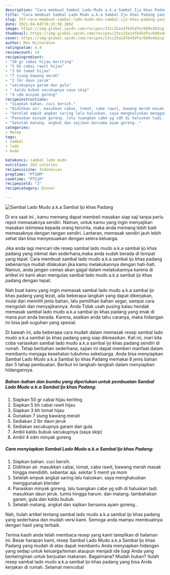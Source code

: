 ```yaml
---
description: "Cara membuat Sambal Lado Mudo a.k.a Sambal Ijo khas Padang yang enak Untuk Jualan"
title: "Cara membuat Sambal Lado Mudo a.k.a Sambal Ijo khas Padang yang enak Untuk Jualan"
slug: 557-cara-membuat-sambal-lado-mudo-aka-sambal-ijo-khas-padang-yang-enak-untuk-jualan
date: 2021-04-04T19:33:50.289Z
image: https://img-global.cpcdn.com/recipes/23cc25a14f645dfe/680x482cq70/sambal-lado-mudo-aka-sambal-ijo-khas-padang-foto-resep-utama.jpg
thumbnail: https://img-global.cpcdn.com/recipes/23cc25a14f645dfe/680x482cq70/sambal-lado-mudo-aka-sambal-ijo-khas-padang-foto-resep-utama.jpg
cover: https://img-global.cpcdn.com/recipes/23cc25a14f645dfe/680x482cq70/sambal-lado-mudo-aka-sambal-ijo-khas-padang-foto-resep-utama.jpg
author: Max Richardson
ratingvalue: 4.4
reviewcount: 14
recipeingredient:
- "50 gr cabai hijau keriting"
- "5 bh cabai rawit hijau"
- "3 bh tomat hijau"
- "7 siung bawang merah"
- "2 lbr daun jeruk"
- "secukupnya garam dan gula"
- " kaldu bubuk secukupnya saya skip"
- "4 sdm minyak goreng"
recipeinstructions:
- "Siapkan bahan. cuci bersih."
- "Didihkan air. masukkan cabai, tomat, cabe rawit, bawang merah masak hingga mendidih. sebentar aja. sekitar 5 menit ya mom"
- "Setelah empuk angkat saring lalu haluskan. saya menghaluskan menggunakan blender"
- "Panaskan minyak goreng. lalu tuangkan cabe yg sdh di haluskan tadi. masukkan daun jeruk. tumis hingga harum. dan matang. tambahakan garam, gula dan kaldu bubuk."
- "Setelah matang. angkat dan sajikan bersama ayam goreng.."
categories:
- Resep
tags:
- sambal
- lado
- mudo

katakunci: sambal lado mudo 
nutrition: 263 calories
recipecuisine: Indonesian
preptime: "PT18M"
cooktime: "PT51M"
recipeyield: "3"
recipecategory: Dinner

---
```



![Sambal Lado Mudo a.k.a Sambal Ijo khas Padang](https://img-global.cpcdn.com/recipes/23cc25a14f645dfe/680x482cq70/sambal-lado-mudo-aka-sambal-ijo-khas-padang-foto-resep-utama.jpg)

Di era  saat ini , kamu memang dapat membeli masakan siap saji tanpa perlu repot memasaknya sendiri. Namun, untuk kamu yang ingin menyajikan masakan istimewa kepada orang tercinta, maka anda memang lebih baik memasaknya dengan tangan sendiri. Lantaran, memasak sendiri jauh lebih sehat dan bisa menyesuaikan dengan selera keluarga.

Jika anda lagi mencari ide resep sambal lado mudo a.k.a sambal ijo khas padang yang nikmat dan sederhana,maka anda sudah berada di tempat yang tepat. Cara membuat sambal lado mudo a.k.a sambal ijo khas padang  sebenarnya mudah dilakukan jika kamu melakukannya dengan hati-hati. Namun, anda jangan cemas akan gagal dalam melakukannya 
karena di artikel ini kami akan mengulas sambal lado mudo a.k.a sambal ijo khas padang dengan tepat.  



Nah buat kamu yang ingin memasak sambal lado mudo a.k.a sambal ijo khas padang yang lezat, ada beberapa langkah yang dapat dikerjakan, mulai dari memilih jenis bahan, lalu pemilihan bahan segar, sampai cara mengolah dan menyajikannya. Anda Tidak usah pusing kalau hendak memasak sambal lado mudo a.k.a sambal ijo khas padang yang enak di mana pun anda berada. Karena, asalkan anda  tahu caranya, maka hidangan ini bisa jadi suguhan yang spesial.

Di bawah ini, ada beberapa cara mudah dalam memasak resep sambal lado mudo a.k.a sambal ijo khas padang yang siap dikreasikan. Kali ini, mari kita coba variasikan sambal lado mudo a.k.a sambal ijo khas padang sendiri di rumah. Tetap berbahan sederhana, sajian ini dapat memberi manfaat dalam membantu menjaga kesehatan tubuhmu sekeluarga. Anda bisa menyiapkan Sambal Lado Mudo a.k.a Sambal Ijo khas Padang memakai 8 jenis bahan dan 5 tahap pembuatan. Berikut ini langkah-langkah dalam menyiapkan hidangannya.

<!--inarticleads1-->

##### Bahan-bahan dan bumbu yang diperlukan untuk pembuatan Sambal Lado Mudo a.k.a Sambal Ijo khas Padang:

1. Siapkan 50 gr cabai hijau keriting
1. Siapkan 5 bh cabai rawit hijau
1. Siapkan 3 bh tomat hijau
1. Gunakan 7 siung bawang merah
1. Sediakan 2 lbr daun jeruk
1. Sediakan secukupnya garam dan gula
1. Ambil  kaldu bubuk secukupnya (saya skip)
1. Ambil 4 sdm minyak goreng




<!--inarticleads2-->

##### Cara menyiapkan Sambal Lado Mudo a.k.a Sambal Ijo khas Padang:

1. Siapkan bahan. cuci bersih.
1. Didihkan air. masukkan cabai, tomat, cabe rawit, bawang merah masak hingga mendidih. sebentar aja. sekitar 5 menit ya mom
1. Setelah empuk angkat saring lalu haluskan. saya menghaluskan menggunakan blender
1. Panaskan minyak goreng. lalu tuangkan cabe yg sdh di haluskan tadi. masukkan daun jeruk. tumis hingga harum. dan matang. tambahakan garam, gula dan kaldu bubuk.
1. Setelah matang. angkat dan sajikan bersama ayam goreng..




Nah, itulah artikel tentang  sambal lado mudo a.k.a sambal ijo khas padang  yang sederhana dan mudah versi kami. Semoga anda mampu membuatnya dengan hasil yang terbaik. 

Terima kasih anda telah membaca resep yang kami tampilkan di halaman ini. Besar harapan kami, resep  Sambal Lado Mudo a.k.a Sambal Ijo khas Padang yang mudah di atas dapat membantu Anda menyiapkan hidangan yang sedap untuk keluarga/teman ataupun menjadi ide bagi Anda yang berkeinginan untuk berjualan makanan. Bagaimana? Mudah bukan? Itulah resep sambal lado mudo a.k.a sambal ijo khas padang yang bisa Anda kerjakan di rumah. Selamat mencoba!

